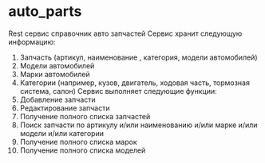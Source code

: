 # auto_parts
Rest сервис справочник авто запчастей
Сервис хранит следующую информацию:
  1. Запчасть (артикул, наименование , категория, модели автомобилей) 
  2. Модели автомобилей
  3. Марки автомобилей
  4. Категории (например, кузов, двигатель, ходовая часть, тормозная система, салон) 
Сервис выполняет следующие функции: 
  1. Добавление запчасти
  2. Редактирование запчасти 
  3. Получение полного списка запчастей 
  4. Поиск запчасти по артикулу и/или наименованию и/или марке и/или модели и/или категории 
  5. Получение полного списка марок
  6. Получение полного списка моделей 
